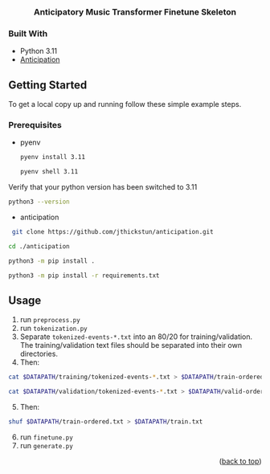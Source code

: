<!-- Improved compatibility of back to top link: See: https://github.com/othneildrew/Best-README-Template/pull/73 -->
<a id="readme-top"></a>
<!--
*** Thanks for checking out the Best-README-Template. If you have a suggestion
*** that would make this better, please fork the repo and create a pull request
*** or simply open an issue with the tag "enhancement".
*** Don't forget to give the project a star!
*** Thanks again! Now go create something AMAZING! :D
-->

<!-- PROJECT SHIELDS -->
<!--
*** I'm using markdown "reference style" links for readability.
*** Reference links are enclosed in brackets [ ] instead of parentheses ( ).
*** See the bottom of this document for the declaration of the reference variables
*** for contributors-url, forks-url, etc. This is an optional, concise syntax you may use.
*** https://www.markdownguide.org/basic-syntax/#reference-style-links
-->

<h3 align="center">Anticipatory Music Transformer Finetune Skeleton</h3>

### Built With

* Python 3.11
* [Anticipation](https://github.com/jthickstun/anticipation)

<!-- GETTING STARTED -->
## Getting Started

To get a local copy up and running follow these simple example steps.

### Prerequisites
* pyenv
  ```sh
  pyenv install 3.11
  ```
    ```sh
  pyenv shell 3.11
  ```
Verify that your python version has been switched to 3.11
  ```sh
  python3 --version
  ```

* anticipation
 ```sh
  git clone https://github.com/jthickstun/anticipation.git
  ```
   ```sh
  cd ./anticipation
  ```
   ```sh
  python3 -m pip install .
  ```
   ```sh
  python3 -m pip install -r requirements.txt
  ```
  
<!-- USAGE EXAMPLES -->
## Usage

1. run ``preprocess.py``
2. run ``tokenization.py``
3. Separate ``tokenized-events-*.txt`` into an 80/20 for training/validation. The training/validation text files should be separated into their own directories.
4. Then:
 ```sh
 cat $DATAPATH/training/tokenized-events-*.txt > $DATAPATH/train-ordered.txt
  ```
   ```sh
  cat $DATAPATH/validation/tokenized-events-*.txt > $DATAPATH/valid-ordered.txt
  ```
5. Then:
 ```sh
shuf $DATAPATH/train-ordered.txt > $DATAPATH/train.txt
  ```
6. run ``finetune.py``
7. run ``generate.py``
<p align="right">(<a href="#readme-top">back to top</a>)</p>


